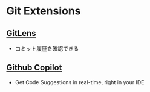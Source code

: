 # Git Extensions

## [GitLens](https://marketplace.visualstudio.com/items?itemName=eamodio.gitlens)

- コミット履歴を確認できる

## [Github Copilot](https://marketplace.visualstudio.com/items?itemName=GitHub.copilot)

- Get Code Suggestions in real-time, right in your IDE
